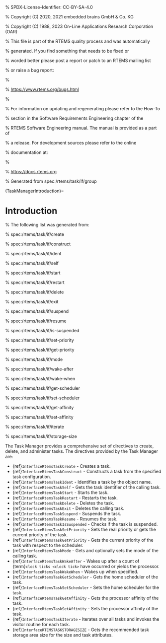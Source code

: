 % SPDX-License-Identifier: CC-BY-SA-4.0

% Copyright (C) 2020, 2021 embedded brains GmbH & Co. KG

% Copyright (C) 1988, 2023 On-Line Applications Research Corporation (OAR)

% This file is part of the RTEMS quality process and was automatically

% generated.  If you find something that needs to be fixed or

% worded better please post a report or patch to an RTEMS mailing list

% or raise a bug report:

%

% https://www.rtems.org/bugs.html

%

% For information on updating and regenerating please refer to the How-To

% section in the Software Requirements Engineering chapter of the

% RTEMS Software Engineering manual.  The manual is provided as a part of

% a release.  For development sources please refer to the online

% documentation at:

%

% https://docs.rtems.org

% Generated from spec:/rtems/task/if/group

(TaskManagerIntroduction)=

# Introduction

% The following list was generated from:

% spec:/rtems/task/if/create

% spec:/rtems/task/if/construct

% spec:/rtems/task/if/ident

% spec:/rtems/task/if/self

% spec:/rtems/task/if/start

% spec:/rtems/task/if/restart

% spec:/rtems/task/if/delete

% spec:/rtems/task/if/exit

% spec:/rtems/task/if/suspend

% spec:/rtems/task/if/resume

% spec:/rtems/task/if/is-suspended

% spec:/rtems/task/if/set-priority

% spec:/rtems/task/if/get-priority

% spec:/rtems/task/if/mode

% spec:/rtems/task/if/wake-after

% spec:/rtems/task/if/wake-when

% spec:/rtems/task/if/get-scheduler

% spec:/rtems/task/if/set-scheduler

% spec:/rtems/task/if/get-affinity

% spec:/rtems/task/if/set-affinity

% spec:/rtems/task/if/iterate

% spec:/rtems/task/if/storage-size

The Task Manager provides a comprehensive set of directives to create, delete,
and administer tasks. The directives provided by the Task Manager are:

- {ref}`InterfaceRtemsTaskCreate` - Creates a task.
- {ref}`InterfaceRtemsTaskConstruct` - Constructs a task from the specified
  task configuration.
- {ref}`InterfaceRtemsTaskIdent` - Identifies a task by the object name.
- {ref}`InterfaceRtemsTaskSelf` - Gets the task identifier of the calling task.
- {ref}`InterfaceRtemsTaskStart` - Starts the task.
- {ref}`InterfaceRtemsTaskRestart` - Restarts the task.
- {ref}`InterfaceRtemsTaskDelete` - Deletes the task.
- {ref}`InterfaceRtemsTaskExit` - Deletes the calling task.
- {ref}`InterfaceRtemsTaskSuspend` - Suspends the task.
- {ref}`InterfaceRtemsTaskResume` - Resumes the task.
- {ref}`InterfaceRtemsTaskIsSuspended` - Checks if the task is suspended.
- {ref}`InterfaceRtemsTaskSetPriority` - Sets the real priority or gets the
  current priority of the task.
- {ref}`InterfaceRtemsTaskGetPriority` - Gets the current priority of the task
  with respect to the scheduler.
- {ref}`InterfaceRtemsTaskMode` - Gets and optionally sets the mode of the
  calling task.
- {ref}`InterfaceRtemsTaskWakeAfter` - Wakes up after a count of {term}`clock ticks <clock tick>` have occurred or yields the processor.
- {ref}`InterfaceRtemsTaskWakeWhen` - Wakes up when specified.
- {ref}`InterfaceRtemsTaskGetScheduler` - Gets the home scheduler of the task.
- {ref}`InterfaceRtemsTaskSetScheduler` - Sets the home scheduler for the task.
- {ref}`InterfaceRtemsTaskGetAffinity` - Gets the processor affinity of the
  task.
- {ref}`InterfaceRtemsTaskSetAffinity` - Sets the processor affinity of the
  task.
- {ref}`InterfaceRtemsTaskIterate` - Iterates over all tasks and invokes the
  visitor routine for each task.
- {ref}`InterfaceRTEMSTASKSTORAGESIZE` - Gets the recommended task storage area
  size for the size and task attributes.
